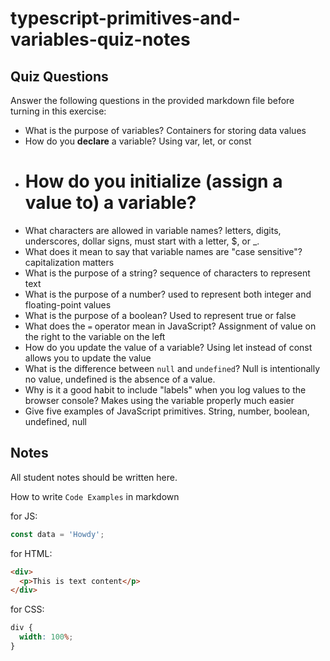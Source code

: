 # typescript-primitives-and-variables-quiz-notes

## Quiz Questions

Answer the following questions in the provided markdown file before turning in this exercise:

- What is the purpose of variables?
  Containers for storing data values
- How do you **declare** a variable?
  Using var, let, or const
- # How do you initialize (**assign a value to**) a variable?
- What characters are allowed in variable names?
  letters, digits, underscores, dollar signs, must start with a letter, $, or \_.
- What does it mean to say that variable names are "case sensitive"?
  capitalization matters
- What is the purpose of a string?
  sequence of characters to represent text
- What is the purpose of a number?
  used to represent both integer and floating-point values
- What is the purpose of a boolean?
  Used to represent true or false
- What does the `=` operator mean in JavaScript?
  Assignment of value on the right to the variable on the left
- How do you update the value of a variable?
  Using let instead of const allows you to update the value
- What is the difference between `null` and `undefined`?
  Null is intentionally no value, undefined is the absence of a value.
- Why is it a good habit to include "labels" when you log values to the browser console?
  Makes using the variable properly much easier
- Give five examples of JavaScript primitives.
  String, number, boolean, undefined, null

## Notes

All student notes should be written here.

How to write `Code Examples` in markdown

for JS:

```javascript
const data = 'Howdy';
```

for HTML:

```html
<div>
  <p>This is text content</p>
</div>
```

for CSS:

```css
div {
  width: 100%;
}
```
